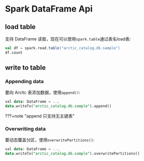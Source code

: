 # Spark DataFrame Api

## load table
支持 DataFrame 读取，现在可以使用`spark.table`通过表名load表:

```scala
val df = spark.read.table("arctic_catalog.db.sample")
df.count
```


## write to table

### Appending data

要向 Arcitc 表添加数据，使用`append()`:
```sql
val data: DataFrame = ...
data.writeTo("arctic_catalog.db.sample").append()
```

???+note "append 只支持无主键表"



### Overwriting data

要动态覆盖分区，使用`overwritePartitions()`:

```sql
val data: DataFrame = ...
data.writeTo("arctic_catalog.db.sample").overwritePartitions()
```